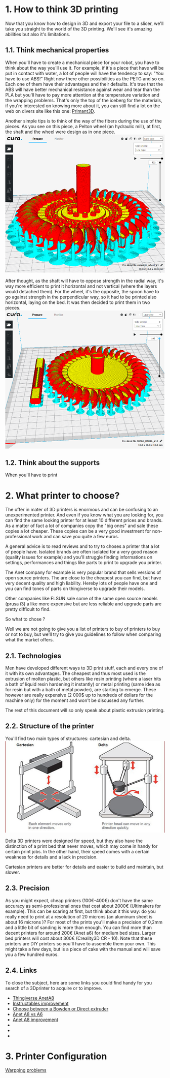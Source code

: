 <!--
## 7. spécificité pour impression 3D     PUISS
              sens de fibres
              penser support et nettoyage de support
              penser face sur le bed
              combine de dif elem pour impression monobloc
-->

# 1. How to think 3D printing

Now that you know how to design in 3D and export your file to a slicer, we'll take you straight to the world of the 3D printing. We'll see it's amazing abilities but also it's limitations.

## 1.1. Think mechanical properties
When you'll have to create a mechanical piece for your robot, you have to think about the way you'll use it.
For example, if it's a piece that have will be put in contact with water, a lot of people will have the tendency to say: "You have to use ABS!"
Right now there other possibilities as the PETG and so on. Each one of them have their advantages and their defaults. It's true that the ABS will have better mechanical resistance against wear and tear than the PLA but you'll have to pay more attention at the temperature variation and the wrapping problems. That's only the top of the iceberg for the materials, if you're interested on knowing more about it, you can still find a lot on the web on divers site like this one: [Primant3D](http://www.primante3d.com/materiaux/).

Another simple tips is to think of the way of the fibers during the use of the pieces.
As you see on this piece, a Pelton wheel (an hydraulic mill), at first, the shaft and the wheel were design as in one piece.
![img](img/mechanical/3d-print/Pelton_wheel_1.png)

After thought, as the shaft will have to oppose strength in the radial way, it's way more efficient to print it horizontal and not vertical (where the layers would detached them).
For the wheel, it's the opposite, the spoon have to go against strength in the perpendicular way, so it had to be printed also horizontal, laying on the bed.
It was then decided to print them in two pieces.
![img](img/mechanical/3d-print/Pelton_wheel_2.png)

## 1.2. Think about the supports
When you'll have to print


# 2. What printer to choose?
The offer in mater of 3D printers is enormous and can be confusing to an unexperimented printer. And even if you know what you are looking for, you can find the same looking printer for at least 10 different prices and brands. As a matter of fact a lot of companies copy the "big ones" and sale these copies a lot cheaper. These copies can be a very good investment for non-professional work and can save you quite a few euros.

A general advice is to read reviews and to try to choses a printer that a lot of people have. Isolated brands are often isolated for a very good reason (quality issues for example) and you'll struggle finding informations on settings, performances and things like parts to print to upgrade you printer.

The Anet company for example is very popular brand that sells versions of open source printers. The are close to the cheapest you can find, but have very decent quality and high liability. Hereby lots of people have one and you can find tones of parts on thingiverse to upgrade their models.

Other companies like FLSUN sale some of the same open source models (prusa i3) a like more expensive but are less reliable and upgrade parts are pretty difficult to find.

So what to chose ?

Well we are not going to give you a list of printers to buy of printers to buy or not to buy, but we'll try to give you guidelines to follow when comparing what the market offers.

## 2.1. Technologies
Men have developed different ways to 3D print stuff, each and every one of it with its own advantages. The cheapest and thus most used is the extrusion of molten plastic, but others like resin printing (where a laser hits a bath of liquid resin hardening it instantly) or metal printing (same idea as for resin but with a bath of metal powder), are starting to emerge. These however are really expensive (2 000$ up to hundreds of dollars for the machine only) for the moment and won't be discussed any further.

The rest of this document will so only speak about plastic extrusion printing.

## 2.2. Structure of the printer
You'll find two main types of structures: cartesian and delta.
![img](img/mechanical/3d-print/Cartesian-3D-printer.jpg)

Delta 3D printers were designed for speed, but they also have the distinction of a print bed that never moves, which may come in handy for certain print jobs. In the other hand, their speed comes with a certain weakness for details and a lack in precision.

Cartesian printers are better for details and easier to build and maintain, but slower.

## 2.3. Precision
As you might expect, cheap printers (100€-400€) don't have the same accuracy as semi-professional ones that cost about 2000€ (Ultimakers for example). This can be scaring at first, but think about it this way: do you really need to print at a resolution of 20 microns (an aluminum sheet is about 16 microns )? For most of the prints you'll make a precision of 0,2mm and a little bit of sanding is more than enough. You can find more than decent printers for around 200€ (Anet a6) for medium bed sizes. Larger bed printers will cost about 300€ (Creality3D CR - 10). Note that these printers are DIY printers so you'll have to assemble them your own. This might take a few days, but is a piece of cake with the manual and will save you a few hundred euros.

## 2.4. Links
To close the subject, here are some links you could find handy for you search of a 3Dprinter to acquire or to improve.
- [Thingiverse AnetA8](https://www.thingiverse.com/search/page:1?q=Anet+A8&sa=&dwh=525af4b8e015a6f)
- [Instructables improvement](http://www.instructables.com/id/Transform-a-chinese-3D-printer-in-a-high-precision/)
- [Choose between a Bowden or Direct extruder](http://www.fabbaloo.com/blog/2015/11/11/bowden-or-direct-a-primer-on-extruder-styles)
- [Anet A8 vs A6](https://pevly.com/anet-a8-vs-a6/)
- [Anet A8 improvement](http://www.instructables.com/id/2000-Quality-Prints-From-a-200-Printer-an-Upgrade-/)
- []()
- []()
- []()



# 3. Printer Configuration

[Warpping problems](http://www.primante3d.com/curling-29082016/)
<!--
## 8. parametre d'impression et défaut d'impression      PUISS
-->
